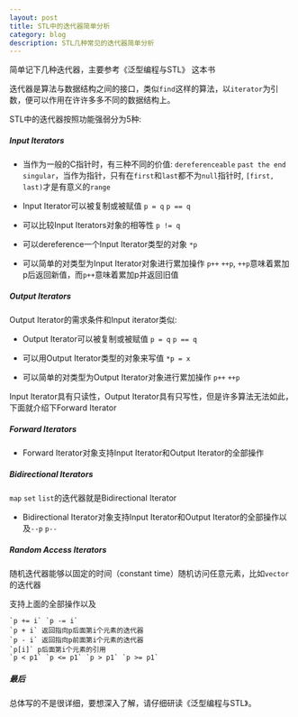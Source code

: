 ```yaml
---
layout: post
title: STL中的迭代器简单分析
category: blog
description: STL几种常见的迭代器简单分析
---
```


简单记下几种迭代器，主要参考《泛型编程与STL》 这本书

迭代器是算法与数据结构之间的接口，类似`find`这样的算法，以`iterator`为引数，便可以作用在许许多多不同的数据结构上。

<!--more-->

STL中的迭代器按照功能强弱分为5种:

##### Input Iterators

+ 当作为一般的C指针时，有三种不同的价值: `dereferenceable` `past the end` `singular`，当作为指针，只有在`first`和`last`都不为`null`指针时, `[first, last)`才是有意义的`range` 

+ Input Iterator可以被复制或被赋值 `p = q` `p == q`

+ 可以比较Input Iterators对象的相等性 `p != q`

+ 可以dereference一个Input Iterator类型的对象 `*p`

+ 可以简单的对类型为Input Iterator对象进行累加操作 `p++` `++p`, `++p`意味着累加p后返回新值，而`p++`意味着累加p并返回旧值

##### Output Iterators

Output Iterator的需求条件和Input iterator类似:

+ Output Iterator可以被复制或被赋值 `p = q` `p == q`

+ 可以用Output Iterator类型的对象来写值 `*p = x`

+ 可以简单的对类型为Output Iterator对象进行累加操作 `p++` `++p`

Input Iterator具有只读性，Output Iterator具有只写性，但是许多算法无法如此，下面就介绍下Forward Iterator

##### Forward Iterators

+ Forward Iterator对象支持Input Iterator和Output Iterator的全部操作

##### Bidirectional Iterators

`map` `set` `list`的迭代器就是Bidirectional Iterator

+ Bidirectional Iterator对象支持Input Iterator和Output Iterator的全部操作以及`--p` `p--`

##### Random Access Iterators

随机迭代器能够以固定的时间（constant time）随机访问任意元素，比如`vector`的迭代器

支持上面的全部操作以及

    `p += i` `p -= i`
    `p + i` 返回指向p后面第i个元素的迭代器
    `p - i` 返回指向p前面第i个元素的迭代器
    `p[i]` p后面第i个元素的引用
    `p < p1` `p <= p1` `p > p1` `p >= p1`
    
    
    
##### 最后

总体写的不是很详细，要想深入了解，请仔细研读《泛型编程与STL》。  
    

    
    
    
    
    
    
